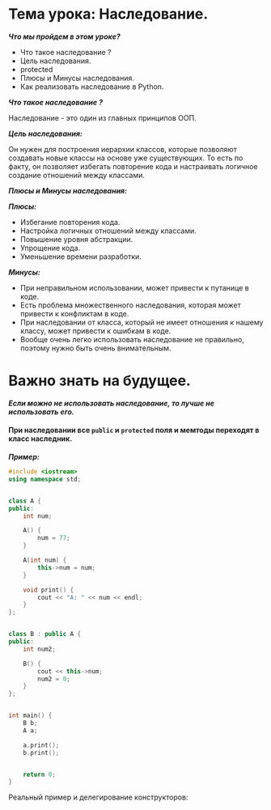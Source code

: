 # Тема урока: Наследование. 

***Что мы пройдем в этом уроке?***
* Что такое наследование ?
* Цель наследования.
* protected
* Плюсы и Минусы наследования.
* Как реализовать наследование в Python.

***Что такое наследование ?***

Наследование - это один из главных принципов ООП.

***Цель наследования:***

Он нужен для построения иерархии классов, которые позволяют создавать новые классы на основе уже существующих.
То есть по факту, он позволяет избегать повторение кода и настраивать логичное создание отношений между классами.

***Плюсы и Минусы наследования:***

***Плюсы:***
* Избегание повторения кода.
* Настройка логичных отношений между классами.
* Повышение уровня абстракции.
* Упрощение кода.
* Уменьшение времени разработки.


***Минусы:***
* При неправильном использовании, может привести к путанице в коде.
* Есть проблема множественного наследования, которая может привести к конфликтам в коде.
* При наследовании от класса, который не имеет отношения к нашему классу, может привести к ошибкам в коде.
* Вообще очень легко использовать наследование не правильно, поэтому нужно быть очень внимательным.


# Важно знать на будущее.
***Если можно не использовать наследование, то лучше не использовать его.***


#### При наследовании все `public` и `protected` поля и мемтоды переходят в класс наследник.

***Пример:***

```c++
#include <iostream>
using namespace std;


class A {
public:
    int num;

    A() {
        num = 77;
    }

    A(int num) {
        this->num = num;
    }

    void print() {
        cout << "A: " << num << endl;
    }
};


class B : public A {
public:
    int num2;

    B() {
        cout << this->num;
        num2 = 0;
    }
};


int main() {
    B b;
    A a;

    a.print();
    b.print();


    return 0;
}
```

Реальный пример и делегирование конструкторов:

```c++


```

